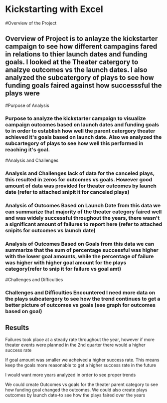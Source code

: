 # Kickstarting with Excel

#Overview of the Project

## Overview of Project is to anlayze the kickstarter campaign to see how different campagins fared in relations to thier launch dates and funding goals. I looked at the Theater catergory to analzye outcomes vs the launch dates. I also analyzed the subcatergory of plays to see how funding goals faired against how successsful the plays were

#Purpose of Analysis

### Purpose to analyze the kickstarter campaign to visualize campaign outcomes based on launch dates and funding goals to in order to establish how well the parent catergory theater achieved it's goals based on launch date. Also we analyzed the subcartegory of plays to see how well this performed in reaching it's goal. 

#Analysis and Challenges

### Analysis and Challenges lack of data for the canceled plays, this resulted in zeros for outcomes vs goals. However good amount of data was provided for theater outcomes by launch date (refer to attached snipit it for canceled plays)

### Analysis of Outcomes Based on Launch Date from this data we can summarize that majority of the theater category faired well and was widely successful throughout the years, there wasn't a significant amount of failures to report here (refer to attached snipits for outcomes vs launch date)

### Analysis of Outcomes Based on Goals from this data we can summarize that the sum of percentage successful was higher with the lower goal amounts, while the percentage of failure was higher with higher goal amount for the plays category(refer to snip it for failure vs goal amt)

#Challenges and Difficulties

### Challenges and Difficulties Encountered I need more data on the plays subcatergory to see how the trend continues to get a better picture of outcomes vs goals (see graph for outcomes based on goal)

## Results

 Failures took  place at a steady rate throughout the year, however if more theater events were planned in the 2nd quarter there would a higher success rate

 If goal amount was smaller we acheived a higher success rate. This means keep the goals more reasonable to get a higher success rate in the future

 I would want more years analyzed in order to see proper trends

We could create Outcomes vs goals for the theater parent category to see how funding goal changed the outcomes. We could also create plays outcomes by launch date-to see how the plays faired over the years
